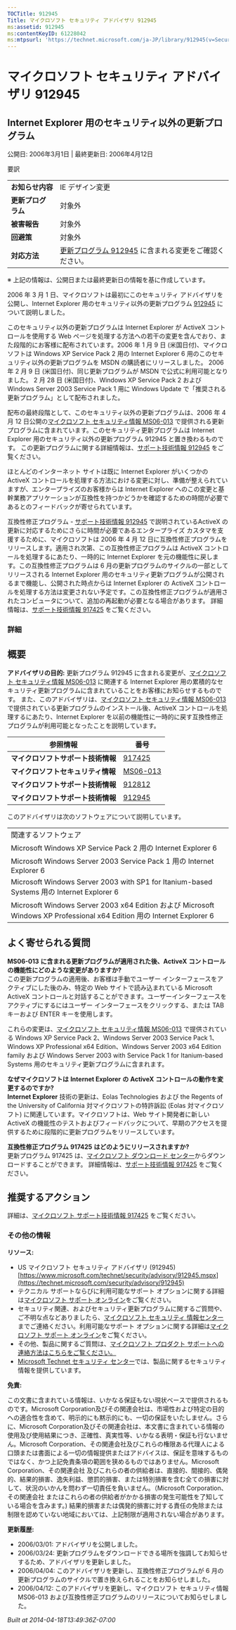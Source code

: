 ```yaml
---
TOCTitle: 912945
Title: マイクロソフト セキュリティ アドバイザリ 912945
ms:assetid: 912945
ms:contentKeyID: 61228042
ms:mtpsurl: 'https://technet.microsoft.com/ja-JP/library/912945(v=Security.10)'
---
```


マイクロソフト セキュリティ アドバイザリ 912945
===============================================

Internet Explorer 用のセキュリティ以外の更新プログラム
------------------------------------------------------

公開日: 2006年3月1日 | 最終更新日: 2006年4月12日

要訳

|                    |                                                                                                  |
|--------------------|--------------------------------------------------------------------------------------------------|
| **お知らせ内容**   | IE デザイン変更                                                                                  |
| **更新プログラム** | 対象外                                                                                           |
| **被害報告**       | 対象外                                                                                           |
| **回避策**         | 対象外                                                                                           |
| **対応方法**       | [更新プログラム 912945](https://support.microsoft.com/kb/912945) に含まれる変更をご確認ください。 |

※ 上記の情報は、公開日または最終更新日の情報を基に作成しています。

2006 年 3 月 1 日、マイクロソフトは最初にこのセキュリティ アドバイザリを公開し、Internet Explorer 用のセキュリティ以外の更新プログラム [912945](https://support.microsoft.com/kb/912945) について説明しました。

このセキュリティ以外の更新プログラムは Internet Explorer が ActiveX コントロールを使用する Web ページを処理する方法への若干の変更を含んでおり、また段階的にお客様に配布されています。2006 年 1 月 9 日 (米国日付)、マイクロソフトは Windows XP Service Pack 2 用の Internet Explorer 6 用のこのセキュリティ以外の更新プログラムを MSDN の購読者にリリースしました。 2006 年 2 月 9 日 (米国日付)、同じ更新プログラムが MSDN で公式に利用可能となりました。 2 月 28 日 (米国日付)、Windows XP Service Pack 2 および Windows Server 2003 Service Pack 1 用に Windows Update で「推奨される更新プログラム」として配布されました。

配布の最終段階として、このセキュリティ以外の更新プログラムは、2006 年 4 月 12 日公開の[マイクロソフト セキュリティ情報 MS06-013](https://technet.microsoft.com/security/bulletin/ms06-013) で提供される更新プログラムに含まれています。このセキュリティ更新プログラムは Internet Explorer 用のセキュリティ以外の更新プログラム 912945 と置き換わるものです。 この更新プログラムに関する詳細情報は、[サポート技術情報 912945](https://support.microsoft.com/kb/912945) をご覧ください。

ほとんどのインターネット サイトは既に Internet Explorer がいくつかの ActiveX コントロールを処理する方法における変更に対し、準備が整えられていますが、エンタープライズのお客様からは Internet Explorer へのこの変更と基幹業務アプリケーションが互換性を持つかどうかを確認するための時間が必要であるとのフィードバックが寄せられています。

互換性修正プログラム - [サポート技術情報 912945](https://support.microsoft.com/kb/912945) で説明されているActiveX の更新に対応するためにさらに時間が必要であるエンタープライズ カスタマを支援するために、マイクロソフトは 2006 年 4 月 12 日に互換性修正プログラムをリリースします。適用され次第、この互換性修正プログラムは ActiveX コントロールを処理するにあたり、一時的に Internet Explorer を元の機能性に戻します。この互換性修正プログラムは 6 月の更新プログラムのサイクルの一部としてリリースされる Internet Explorer 用のセキュリティ更新プログラムが公開されるまで機能し、公開された時点からは Internet Explorer の ActiveX コントロールを処理する方法は変更されない予定です。この互換性修正プログラムが適用されたコンピュータについて、追加の再起動が必要となる場合があります。 詳細情報は、[サポート技術情報 917425](https://support.microsoft.com/kb/917425) をご覧ください。

### 詳細

概要
----

**アドバイザリの目的:** 更新プログラム 912945 に含まれる変更が、[マイクロソフト セキュリティ情報 MS06-013](https://technet.microsoft.com/security/bulletin/ms06-013) に関連する Internet Explorer 用の累積的なセキュリティ更新プログラムに含まれていることをお客様にお知らせするものです。 また、このアドバイザリは、[マイクロソフト セキュリティ情報 MS06-013](https://technet.microsoft.com/security/bulletin/ms06-013) で提供されている更新プログラムのインストール後、ActiveX コントロールを処理するにあたり、Internet Explorer を以前の機能性に一時的に戻す互換性修正プログラムが利用可能となったことを説明しています。

| 参照情報                           | 番号                                                                |
|------------------------------------|---------------------------------------------------------------------|
| **マイクロソフトサポート技術情報** | [917425](https://support.microsoft.com/kb/917425)                    |
| **マイクロソフトセキュリティ情報** | [MS06-013](https://technet.microsoft.com/security/bulletin/ms06-013) |
| **マイクロソフトサポート技術情報** | [912812](https://support.microsoft.com/kb/912812)                    |
| **マイクロソフトサポート技術情報** | [912945](https://support.microsoft.com/kb/912945)                    |

このアドバイザリは次のソフトウェアについて説明しています。

|                                                                                                                         |
|-------------------------------------------------------------------------------------------------------------------------|
| 関連するソフトウェア                                                                                                    |
| Microsoft Windows XP Service Pack 2 用の Internet Explorer 6                                                            |
| Microsoft Windows Server 2003 Service Pack 1 用の Internet Explorer 6                                                   |
| Microsoft Windows Server 2003 with SP1 for Itanium-based Systems 用の Internet Explorer 6                               |
| Microsoft Windows Server 2003 x64 Edition および Microsoft Windows XP Professional x64 Edition 用の Internet Explorer 6 |

よく寄せられる質問
------------------

**MS06-013** **に含まれる更新プログラムが適用された後、ActiveX** **コントロールの機能性にどのような変更がありますか?**  
この更新プログラムの適用後、お客様は手動でユーザー インターフェースをアクティブにした後のみ、特定の Web サイトで読み込まれている Microsoft ActiveX コントロールと対話することができます。ユーザーインターフェースをアクティブにするにはユーザー インターフェースをクリックする、または TAB キーおよび ENTER キーを使用します。

これらの変更は、[マイクロソフト セキュリティ情報 MS06-013](https://technet.microsoft.com/security/bulletin/ms06-013) で提供されている Windows XP Service Pack 2、Windows Server 2003 Service Pack 1、Windows XP Professional x64 Edition、Windows Server 2003 x64 Edition family および Windows Server 2003 with Service Pack 1 for Itanium-based Systems 用のセキュリティ更新プログラムに含まれます。

**なぜマイクロソフトは** **Internet Explorer** **の** **ActiveX** **コントロールの動作を変更するのですか?**  
**Internet Explorer** 技術の更新は、Eolas Technologies および the Regents of the University of California 対マイクロソフトの特許訴訟 (Eolas 対マイクロソフト) に関連しています。マイクロソフトは、Web サイト開発者に新しい ActiveX の機能性のテストおよびフィードバックについて、早期のアクセスを提供するために段階的に更新プログラムをリリースしています。

**互換性修正プログラム** **917425** **はどのようにリリースされますか?**  
更新プログラム 917425 は、[マイクロソフト ダウンロード センター](https://www.microsoft.com/downloads/search.aspx?displaylang=ja)からダウンロードすることができます。 詳細情報は、[サポート技術情報 917425](https://support.microsoft.com/kb/917425) をご覧ください。

推奨するアクション
------------------

詳細は、[マイクロソフト サポート技術情報 917425](https://support.microsoft.com/kb/917425) をご覧ください。

### その他の情報

**リソース:**

-   US マイクロソフト セキュリティ アドバイザリ (912945)
    [https://www.microsoft.com/technet/security/advisory/912945.mspx](https://technet.microsoft.com/security/advisory/912945)
-   テクニカル サポートならびに利用可能なサポート オプションに関する詳細は[マイクロソフト サポート オンライン](https://support.microsoft.com/)をご覧ください。
-   セキュリティ関連、およびセキュリティ更新プログラムに関するご質問や、ご不明な点などありましたら、[マイクロソフト セキュリティ 情報センター](https://www.microsoft.com/japan/security/sicinfo.mspx)までご連絡ください。利用可能なサポート オプションに関する詳細は[マイクロソフト サポート オンライン](https://support.microsoft.com/)をご覧ください。
-   その他、製品に関するご質問は、[マイクロソフト プロダクト サポートへの連絡方法はこちらをご覧ください。](https://support.microsoft.com/select/?target=assistance)
-   [Microsoft Technet セキュリティ センター](https://technet.microsoft.com/ja-jp/security/default.aspx)では、製品に関するセキュリティ情報を提供しています。

**免責:**

この文書に含まれている情報は、いかなる保証もない現状ベースで提供されるものです。Microsoft Corporation及びその関連会社は、市場性および特定の目的への適合性を含めて、明示的にも黙示的にも、一切の保証をいたしません。さらに、Microsoft Corporation及びその関連会社は、本文書に含まれている情報の使用及び使用結果につき、正確性、真実性等、いかなる表明・保証も行ないません。Microsoft Corporation、その関連会社及びこれらの権限ある代理人による口頭または書面による一切の情報提供またはアドバイスは、保証を意味するものではなく、かつ上記免責条項の範囲を狭めるものではありません。Microsoft Corporation、その関連会社 及びこれらの者の供給者は、直接的、間接的、偶発的、結果的損害、逸失利益、懲罰的損害、または特別損害を含む全ての損害に対して、状況のいかんを問わず一切責任を負いません。（Microsoft Corporation、その関連会社 またはこれらの者の供給者がかかる損害の発生可能性を了知している場合を含みます。) 結果的損害または偶発的損害に対する責任の免除または制限を認めていない地域においては、上記制限が適用されない場合があります。

**更新履歴:**

-   2006/03/01: アドバイザリを公開しました。
-   2006/03/24: 更新プログラムをダウンロードできる場所を強調してお知らせするため、アドバイザリを更新しました。
-   2006/04/04: このアドバイザリを更新し、互換性修正プログラムが 6 月の更新プログラムのサイクルで置き換えられることをお知らせしました。
-   2006/04/12: このアドバイザリを更新し、マイクロソフト セキュリティ情報 MS06-013 および互換性修正プログラムのリリースについてお知らせしました。

*Built at 2014-04-18T13:49:36Z-07:00*